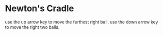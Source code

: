 # Newton's Cradle

use the up arrow key to move the furthest right ball. 
use the down arrow key to move the right two balls.